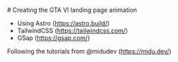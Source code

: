 # Creating the GTA VI landing page animation

- Using Astro (https://astro.build/)
- TailwindCSS (https://tailwindcss.com/)
- GSap (https://gsap.com/)

Following the tutorials from @midudev (https://midu.dev/)
